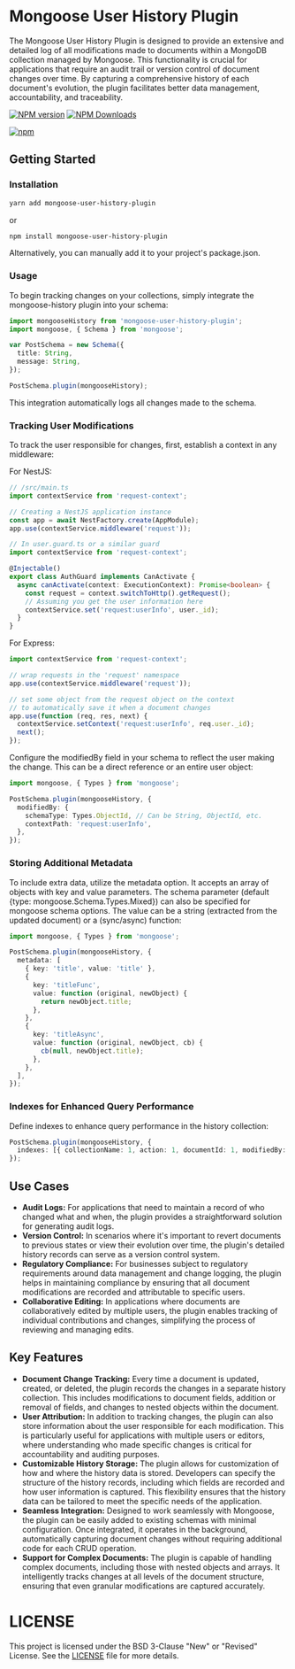 # Mongoose User History Plugin

The Mongoose User History Plugin is designed to provide an extensive and detailed log of all modifications made to documents within a MongoDB collection managed by Mongoose. This functionality is crucial for applications that require an audit trail or version control of document changes over time. By capturing a comprehensive history of each document's evolution, the plugin facilitates better data management, accountability, and traceability.

[![NPM version](https://badge.fury.io/js/mongoose-user-history-plugin.svg)](http://badge.fury.io/js/mongoose-user-history-plugin) [![NPM Downloads](https://img.shields.io/npm/dm/mongoose-user-history-plugin.svg)](https://www.npmjs.com/mongoose-user-history-plugin)

[![npm](https://nodei.co/npm/mongoose-user-history-plugin.png)](https://www.npmjs.com/package/mongoose-user-history-plugin)

## Getting Started

### Installation

```sh
yarn add mongoose-user-history-plugin
```

or

```sh
npm install mongoose-user-history-plugin
```

Alternatively, you can manually add it to your project's package.json.

### Usage

To begin tracking changes on your collections, simply integrate the mongoose-history plugin into your schema:

```typescript
import mongooseHistory from 'mongoose-user-history-plugin';
import mongoose, { Schema } from 'mongoose';

var PostSchema = new Schema({
  title: String,
  message: String,
});

PostSchema.plugin(mongooseHistory);
```

This integration automatically logs all changes made to the schema.

### Tracking User Modifications

To track the user responsible for changes, first, establish a context in any middleware:

For NestJS:

```typescript
// /src/main.ts
import contextService from 'request-context';

// Creating a NestJS application instance
const app = await NestFactory.create(AppModule);
app.use(contextService.middleware('request'));

// In user.guard.ts or a similar guard
import contextService from 'request-context';

@Injectable()
export class AuthGuard implements CanActivate {
  async canActivate(context: ExecutionContext): Promise<boolean> {
    const request = context.switchToHttp().getRequest();
    // Assuming you get the user information here
    contextService.set('request:userInfo', user._id);
  }
}
```

For Express:

```typescript
import contextService from 'request-context';

// wrap requests in the 'request' namespace
app.use(contextService.middleware('request'));

// set some object from the request object on the context
// to automatically save it when a document changes
app.use(function (req, res, next) {
  contextService.setContext('request:userInfo', req.user._id);
  next();
});
```

Configure the modifiedBy field in your schema to reflect the user making the change. This can be a direct reference or an entire user object:

```typescript
import mongoose, { Types } from 'mongoose';

PostSchema.plugin(mongooseHistory, {
  modifiedBy: {
    schemaType: Types.ObjectId, // Can be String, ObjectId, etc.
    contextPath: 'request:userInfo',
  },
});
```

### Storing Additional Metadata

To include extra data, utilize the metadata option. It accepts an array of objects with key and value parameters. The schema parameter (default {type: mongoose.Schema.Types.Mixed}) can also be specified for mongoose schema options. The value can be a string (extracted from the updated document) or a (sync/async) function:

```typescript
import mongoose, { Types } from 'mongoose';

PostSchema.plugin(mongooseHistory, {
  metadata: [
    { key: 'title', value: 'title' },
    {
      key: 'titleFunc',
      value: function (original, newObject) {
        return newObject.title;
      },
    },
    {
      key: 'titleAsync',
      value: function (original, newObject, cb) {
        cb(null, newObject.title);
      },
    },
  ],
});
```

### Indexes for Enhanced Query Performance

Define indexes to enhance query performance in the history collection:

```typescript
PostSchema.plugin(mongooseHistory, {
  indexes: [{ collectionName: 1, action: 1, documentId: 1, modifiedBy: 1 }],
});
```

## Use Cases

- **Audit Logs:** For applications that need to maintain a record of who changed what and when, the plugin provides a straightforward solution for generating audit logs.
- **Version Control:** In scenarios where it's important to revert documents to previous states or view their evolution over time, the plugin's detailed history records can serve as a version control system.
- **Regulatory Compliance:** For businesses subject to regulatory requirements around data management and change logging, the plugin helps in maintaining compliance by ensuring that all document modifications are recorded and attributable to specific users.
- **Collaborative Editing:** In applications where documents are collaboratively edited by multiple users, the plugin enables tracking of individual contributions and changes, simplifying the process of reviewing and managing edits.

## Key Features

- **Document Change Tracking:** Every time a document is updated, created, or deleted, the plugin records the changes in a separate history collection. This includes modifications to document fields, addition or removal of fields, and changes to nested objects within the document.
- **User Attribution:** In addition to tracking changes, the plugin can also store information about the user responsible for each modification. This is particularly useful for applications with multiple users or editors, where understanding who made specific changes is critical for accountability and auditing purposes.
- **Customizable History Storage:** The plugin allows for customization of how and where the history data is stored. Developers can specify the structure of the history records, including which fields are recorded and how user information is captured. This flexibility ensures that the history data can be tailored to meet the specific needs of the application.
- **Seamless Integration:** Designed to work seamlessly with Mongoose, the plugin can be easily added to existing schemas with minimal configuration. Once integrated, it operates in the background, automatically capturing document changes without requiring additional code for each CRUD operation.
- **Support for Complex Documents:** The plugin is capable of handling complex documents, including those with nested objects and arrays. It intelligently tracks changes at all levels of the document structure, ensuring that even granular modifications are captured accurately.

# LICENSE

This project is licensed under the BSD 3-Clause "New" or "Revised" License. See the [LICENSE](/LICENCE) file for more details.
